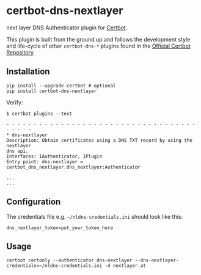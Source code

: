 certbot-dns-nextlayer
============

next layer DNS Authenticator plugin for [Certbot](https://certbot.eff.org/).

This plugin is built from the ground up and follows the development style and life-cycle
of other `certbot-dns-*` plugins found in the
[Official Certbot Repository](https://github.com/certbot/certbot).

Installation
------------

```
pip install --upgrade certbot # optional
pip install certbot-dns-nextlayer
```

Verify:

```
$ certbot plugins --text

- - - - - - - - - - - - - - - - - - - - - - - - - - - - - - - - - - - - - - - -
* dns-nextlayer
Description: Obtain certificates using a DNS TXT record by using the nextlayer
dns api.
Interfaces: IAuthenticator, IPlugin
Entry point: dns-nextlayer = certbot_dns_nextlayer.dns_nextlayer:Authenticator

...
...
```

Configuration
-------------

The credentials file e.g. `~/nldns-credentials.ini` should look like this:

```
dns_nextlayer_token=put_your_token_here
```

Usage
-----


```
certbot certonly --authenticator dns-nextlayer --dns-nextlayer-credentials=~/nldns-credentials.ini -d nextlayer.at
```
